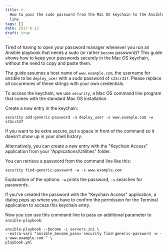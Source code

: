 ```yaml
---
title: >-
  How to pass the sudo password from the Mac OS keychain to the Ansible command
  line
tags: []
date: 2017-6-12
draft: true
---
```

Tired of having to open your password manager whenever you run an Ansible playbook that needs a sudo (or rather `become` password)? This guide shows how to keep your passwords securely in the Mac OS keychain, without the need to copy and paste them.

The guide assumes a host name of `www.example.com`, the username for ansible to be `deploy_user` with a sudo password of `s33cr337`. Please replace all occurences of these strings with your own credentials.

To access the keychain, we use `security`, a Mac OS command line program that comes with the standard Mac OS installation.

Create a new entry in the keychain:

    security add-generic-password -a deploy_user -s www.example.com -w s33cr337

If you want to be extra secure, put a space in front of the command so it doesn't show up in your shell history.

Alternatively, you can create a new entry with the "Keychain Access" application from your "Applications/Utilities" folder.

You can retrieve a password from the command line like this:

    security find-generic-password -w -s www.example.com

Explanation of the options: `-w` prints the password, `-s` searches for passwords.

If you've created the password with the "Keychain Access" application, a dialog pops up where you have to confirm the permission for the Terminal application to access this keychain entry.

Now you can use this command line to pass an additional parameter to `ansible-playbook`:

    ansible-playbook --become -i servers.ini \
    --extra-vars "ansible_become_pass=`security find-generic-password -w -s www.example.com`" \
    playbook.yml

